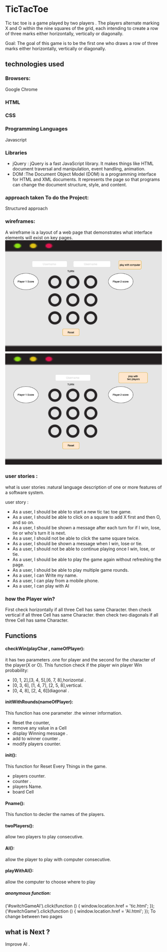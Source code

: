 # TicTacToe
 
 Tic tac toe is a game played by two players .
 The players alternate marking X and O within the nine squares of the grid, each intending to create a row of three marks either horizontally, vertically or diagonally.
  
Goal:
The goal of this game is to be the first one who draws a row of three marks either horizontally, vertically or diagonally.


## technologies used
### Browsers:
 Google Chrome

### HTML 
### CSS
### Programming Languages
 Javascript 
 ### Libraries
  * jQuery : jQuery is a fast JavaScript library. It makes things like HTML document traversal and manipulation, event handling, animation.
  * DOM :The Document Object Model (DOM) is a programming interface for HTML and XML documents. It represents the page so that programs can change the document structure, style, and content. 
### approach taken To do the Project:

Structured approach
 ### wireframes:

 A wireframe is a layout of a web page that demonstrates what interface elements will exist on key pages. 
 ![Getting Started](XO.png)

 ### user stories :

  what is user stories :natural language description of one or more features of a software system.

  user story :
* As a user, I should be able to start a new tic tac toe game.
* As a user, I should be able to click on a square to add X first and then O, and so on.
* As a user, I should be shown a message after each turn for if I win, lose, tie or who's turn it is next.
* As a user, I should not be able to click the same square twice.
* As a user, I should be shown a message when I win, lose or tie.
* As a user, I should not be able to continue playing once I win, lose, or tie.
* As a user, I should be able to play the game again without refreshing the page.
* As a user, I should be able to play multiple game rounds.
* As a user, I can Write my name.
* As a user, I can play  from a mobile phone.
* As a user, I can play with AI 

### how the Player win?

First check horizontally if all three Cell has same Character.
then  check vertical if all three Cell has same Character.
then  check two diagonals if all three Cell has same Character.

## Functions 
#### checkWin(playChar , nameOfPlayer):
it has two parameters .one  for player and the second for the character of the player(X or O).
This function check if the player win
player  Win probability:
* [0, 1, 2],[3, 4, 5],[6, 7, 8],horizontal .
* [0, 3, 6], [1, 4, 7], [2, 5, 8],vertical.
* [0, 4, 8], [2, 4, 6]]diagonal .
#### initWithRounds(nameOfPlayer):
This function has one parameter .the winner information.
* Reset the counter, 
* remove any value in a Cell
* display Winning message .
* add to winner counter .
* modify players counter.
#### init():
This function for Reset Every Things in the game.
* players counter.
* counter .
*  players Name.
* board Cell
#### Pname():
This function to decler the names of the players.
 
 #### twoPlayers():

allow two players to play consecutive.

#### AI():

allow the player to play with computer consecutive.

#### playWithAI():

allow the computer to choose where to play 
 ##### anonymous function:

 ('#switchGameAI').click(function () {
    window.location.href = 'tic.html';
});
('#switchGame').click(function () {
    window.location.href = 'AI.html';
});
  To change between two pages

  ## what is Next ?

  Improve AI .



 

